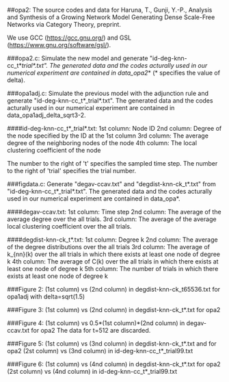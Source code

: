 ##opa2:
The source codes and data for Haruna, T., Gunji, Y.-P., Analysis and Synthesis of a Growing Network Model Generating Dense Scale-Free Networks via Category Theory, preprint.

We use GCC (https://gcc.gnu.org/) and GSL (https://www.gnu.org/software/gsl/). 

###opa2.c:
 Simulate the new model and generate "id-deg-knn-cc_t*_trial*.txt".
 The generated data and the codes acturally used in our numerical experiment are contained in data_opa2_* (* specifies the value of delta).
 
###opa1adj.c:
 Simulate the previous model with the adjunction rule and generate "id-deg-knn-cc_t*_trial*.txt".
 The generated data and the codes acturally used in our numerical experiment are contained in data_opa1adj_delta_sqrt3-2.
  
####id-deg-knn-cc_t*_trial*.txt:
 1st column: Node ID
 2nd column: Degree of the node specified by the ID at the 1st column
 3rd column: The average degree of the neighboring nodes of the node
 4th column: The local clustering coefficient of the node

 The number to the right of 't' specifies the sampled time step.
 The number to the right of 'trial' specifies the trial number.

###figdata.c:
 Generate "degav-ccav.txt" and "degdist-knn-ck_t*.txt" from "id-deg-knn-cc_t*_trial*.txt".
 The generated data and the codes acturally used in our numerical experiment are contained in data_opa*.
 
####degav-ccav.txt:
 1st column: Time step
 2nd column: The average of the average degree over the all trials.
 3rd column: The average of the average local clustering coefficient over the all trials.
 
####degdist-knn-ck_t*.txt:
 1st column: Degree k
 2nd column: The average of the degree distributions over the all trials
 3rd column: The average of k_{nn}(k) over the all trials in which there exists at least one node of degree k
 4th column: The average of C(k) over the all trials in which there exists at least one node of degree k
 5th column: The number of trials in which there exists at least one node of degree k
 
###Figure 2:
 (1st column) vs (2nd column) in degdist-knn-ck_t65536.txt for opa1adj with delta=sqrt(1.5)
 
###Figure 3:
 (1st column) vs (2nd column) in degdist-knn-ck_t*.txt for opa2
 
###Figure 4:
 (1st column) vs 0.5*(1st column)*(2nd column) in degav-ccav.txt for opa2
 The data for t=512 are discarded.
 
###Figure 5:
 (1st column) vs (3nd column) in degdist-knn-ck_t*.txt and  for opa2
 (2st column) vs (3nd column) in id-deg-knn-cc_t*_trial99.txt
 
###Figure 6:
 (1st column) vs (4nd column) in degdist-knn-ck_t*.txt for opa2
 (2st column) vs (4nd column) in id-deg-knn-cc_t*_trial99.txt
  
